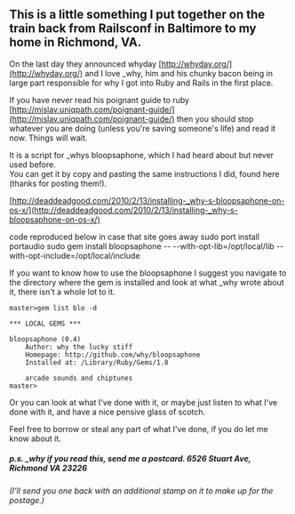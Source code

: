 ## This is a little something I put together on the train back from Railsconf in Baltimore to my home in Richmond, VA.


On the last day they announced whyday [http://whyday.org/](http://whyday.org/) and I love _why, him and his chunky bacon being 
in large part responsible for why I got into Ruby and Rails in the first place.  

If you have never read his poignant guide to ruby [http://mislav.uniqpath.com/poignant-guide/](http://mislav.uniqpath.com/poignant-guide/) then you should stop whatever
you are doing (unless you're saving someone's life) and read it now.  Things will wait.  


It is a script for _whys bloopsaphone, which I had heard about but never used before.  
You can get it by copy and pasting the same instructions I did, found here (thanks for posting them!).

[http://deaddeadgood.com/2010/2/13/installing-_why-s-bloopsaphone-on-os-x/](http://deaddeadgood.com/2010/2/13/installing-_why-s-bloopsaphone-on-os-x/)

code reproduced below in case that site goes away
    sudo port install portaudio
    sudo gem install bloopsaphone -- --with-opt-lib=/opt/local/lib --with-opt-include=/opt/local/include


If you want to know how to use the bloopsaphone I suggest you navigate to the directory where the gem is installed and 
look at what _why wrote about it, there isn't a whole lot to it.


    master>gem list blo -d   

    *** LOCAL GEMS ***

    bloopsaphone (0.4)
        Author: why the lucky stiff
        Homepage: http://github.com/why/bloopsaphone
        Installed at: /Library/Ruby/Gems/1.8

        arcade sounds and chiptunes
    master>


Or you can look at what I've done with it, or maybe just listen to what I've done with it, and have a nice pensive glass of scotch.  

Feel free to borrow or steal any part of what I've done, if you do let me know about it.  








##### p.s.  _why if you read this, send me a postcard.  6526 Stuart Ave, Richmond VA 23226
###### (I'll send you one back with an additional stamp on it to make up for the postage.)



